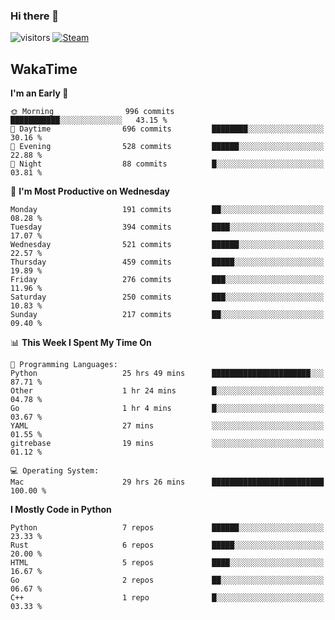 ### Hi there 👋

![visitors](https://visitor-badge.glitch.me/badge?page_id=zhourunlai)
[![Steam](https://img.shields.io/badge/dynamic/json?url=https%3A%2F%2Fapi.swo.moe%2Fstats%2Fsteamgames%2F76561198285156854&query=count&color=0b1a37&label=Steam&labelColor=134375&logo=steam&suffix=+games&cacheSeconds=3600)](http://steamcommunity.com/profiles/76561198285156854)

## WakaTime
<!--START_SECTION:waka-->
**I'm an Early 🐤** 

```text
🌞 Morning                996 commits         ███████████░░░░░░░░░░░░░░   43.15 % 
🌆 Daytime                696 commits         ████████░░░░░░░░░░░░░░░░░   30.16 % 
🌃 Evening                528 commits         ██████░░░░░░░░░░░░░░░░░░░   22.88 % 
🌙 Night                  88 commits          █░░░░░░░░░░░░░░░░░░░░░░░░   03.81 % 
```
📅 **I'm Most Productive on Wednesday** 

```text
Monday                   191 commits         ██░░░░░░░░░░░░░░░░░░░░░░░   08.28 % 
Tuesday                  394 commits         ████░░░░░░░░░░░░░░░░░░░░░   17.07 % 
Wednesday                521 commits         ██████░░░░░░░░░░░░░░░░░░░   22.57 % 
Thursday                 459 commits         █████░░░░░░░░░░░░░░░░░░░░   19.89 % 
Friday                   276 commits         ███░░░░░░░░░░░░░░░░░░░░░░   11.96 % 
Saturday                 250 commits         ███░░░░░░░░░░░░░░░░░░░░░░   10.83 % 
Sunday                   217 commits         ██░░░░░░░░░░░░░░░░░░░░░░░   09.40 % 
```


📊 **This Week I Spent My Time On** 

```text
💬 Programming Languages: 
Python                   25 hrs 49 mins      ██████████████████████░░░   87.71 % 
Other                    1 hr 24 mins        █░░░░░░░░░░░░░░░░░░░░░░░░   04.78 % 
Go                       1 hr 4 mins         █░░░░░░░░░░░░░░░░░░░░░░░░   03.67 % 
YAML                     27 mins             ░░░░░░░░░░░░░░░░░░░░░░░░░   01.55 % 
gitrebase                19 mins             ░░░░░░░░░░░░░░░░░░░░░░░░░   01.12 % 

💻 Operating System: 
Mac                      29 hrs 26 mins      █████████████████████████   100.00 % 
```

**I Mostly Code in Python** 

```text
Python                   7 repos             ██████░░░░░░░░░░░░░░░░░░░   23.33 % 
Rust                     6 repos             █████░░░░░░░░░░░░░░░░░░░░   20.00 % 
HTML                     5 repos             ████░░░░░░░░░░░░░░░░░░░░░   16.67 % 
Go                       2 repos             ██░░░░░░░░░░░░░░░░░░░░░░░   06.67 % 
C++                      1 repo              █░░░░░░░░░░░░░░░░░░░░░░░░   03.33 % 
```




<!--END_SECTION:waka-->
